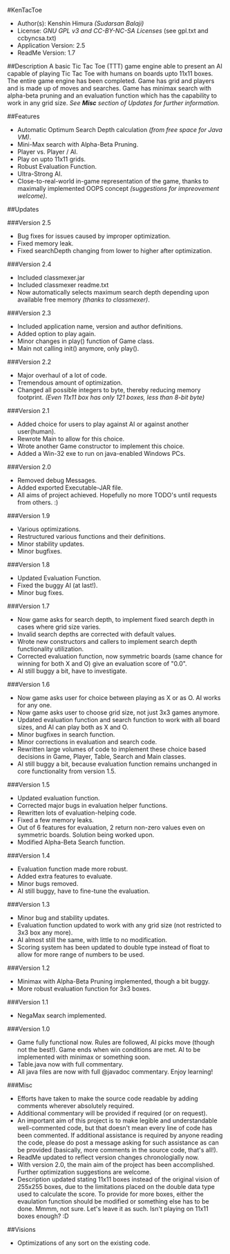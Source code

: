 #KenTacToe
* Author(s): Kenshin Himura *(Sudarsan Balaji)*
* License: *GNU GPL v3 and CC-BY-NC-SA Licenses* (see gpl.txt and ccbyncsa.txt)
* Application Version: 2.5
* ReadMe Version: 1.7

##Description
A basic Tic Tac Toe (TTT) game engine able to present an AI capable of playing Tic Tac Toe with humans on boards upto 11x11 boxes.
The entire game engine has been completed. Game has grid and players and is made up of moves and searches.
Game has minimax search with alpha-beta pruning and an evaluation function which has the capability to work in any grid size.
*See __Misc__ section of Updates for further information.*

##Features
* Automatic Optimum Search Depth calculation *(from free space for Java VM)*.
* Mini-Max search with Alpha-Beta Pruning.
* Player vs. Player / AI.
* Play on upto 11x11 grids.
* Robust Evaluation Function.
* Ultra-Strong AI.
* Close-to-real-world in-game representation of the game, thanks to maximally implemented OOPS concept *(suggestions for impreovement welcome)*.

##Updates

###Version 2.5
* Bug fixes for issues caused by improper optimization.
* Fixed memory leak.
* Fixed searchDepth changing from lower to higher after optimization.

###Version 2.4
* Included classmexer.jar
* Included classmexer readme.txt
* Now automatically selects maximum search depth depending upon available free memory *(thanks to classmexer)*.

###Version 2.3
* Included application name, version and author definitions.
* Added option to play again.
* Minor changes in play() function of Game class.
* Main not calling init() anymore, only play().

###Version 2.2
* Major overhaul of a lot of code.
* Tremendous amount of optimization.
* Changed all possible integers to byte, thereby reducing memory footprint. *(Even 11x11 box has only 121 boxes, less than 8-bit byte)*

###Version 2.1
* Added choice for users to play against AI or against another user(human).
* Rewrote Main to allow for this choice.
* Wrote another Game constructor to implement this choice.
* Added a Win-32 exe to run on java-enabled Windows PCs.

###Version 2.0
* Removed debug Messages.
* Added exported Executable-JAR file.
* All aims of project achieved. Hopefully no more TODO's until requests from others. :)

###Version 1.9
* Various optimizations.
* Restructured various functions and their definitions.
* Minor stability updates.
* Minor bugfixes.

###Version 1.8
* Updated Evaluation Function.
* Fixed the buggy AI (at last!).
* Minor bug fixes.

###Version 1.7
* Now game asks for search depth, to implement fixed search depth in cases where grid size varies.
* Invalid search depths are corrected with default values.
* Wrote new constructors and callers to implement search depth functionality utilization.
* Corrected evaluation function, now symmetric boards (same chance for winning for both X and O) give an evaluation score of "0.0".
* AI still buggy a bit, have to investigate.

###Version 1.6
* Now game asks user for choice between playing as X or as O. AI works for any one.
* Now game asks user to choose grid size, not just 3x3 games anymore.
* Updated evaluation function and search function to work with all board sizes, and AI can play both as X and O.
* Minor bugfixes in search function.
* Minor corrections in evaluation and search code.
* Rewritten large volumes of code to implement these choice based decisions in Game, Player, Table, Search and Main classes.
* AI still buggy a bit, because evaluation function remains unchanged in core functionality from  version 1.5.

###Version 1.5
* Updated evaluation function.
* Corrected major bugs in evaluation helper functions.
* Rewritten lots of evaluation-helping code.
* Fixed a few memory leaks.
* Out of 6 features for evaluation, 2 return non-zero values even on symmetric boards. Solution being worked upon.
* Modified Alpha-Beta Search function.

###Version 1.4
* Evaluation function made more robust.
* Added extra features to evaluate.
* Minor bugs removed.
* AI still buggy, have to fine-tune the evaluation.

###Version 1.3
* Minor bug and stability updates.
* Evaluation function updated to work with any grid size (not restricted to 3x3 box any more).
* AI almost still the same, with little to no modification.
* Scoring system has been updated to double type instead of float to allow for more range of numbers to be used.

###Version 1.2
* Minimax with Alpha-Beta Pruning implemented, though a bit buggy.
* More robust evaluation function for 3x3 boxes.

###Version 1.1
* NegaMax search implemented.

###Version 1.0
* Game fully functional now. Rules are followed, AI picks move (though not the best!). Game ends when win conditions are met. AI to be implemented with minimax or something soon.
* Table.java now with full commentary.
* All java files are now with full @javadoc commentary. Enjoy learning!

###Misc
* Efforts have taken to make the source code readable by adding comments wherever absolutely required.
* Additional commentary will be provided if required (or on request).
* An important aim of this project is to make legible and understandable well-commented code, but that doesn't mean every line of code has been commented. If additional assistance is required by anyone reading the code, please do post a message asking for such assistance as can be provided (basically, more comments in the source code, that's all!).
* ReadMe updated to reflect version changes chronologially now.
* With version 2.0, the main aim of the project has been accomplished. Further optimization suggestions are welcome.
* Description updated stating 11x11 boxes instead of the original vision of 255x255 boxes, due to the limitations placed on the double data type used to calculate the score. To provide for more boxes, either the evaulation function should be modified or something else has to be done. Mmmm, not sure. Let's leave it as such. Isn't playing on 11x11 boxes enough? :D

##Visions
* Optimizations of any sort on the existing code.